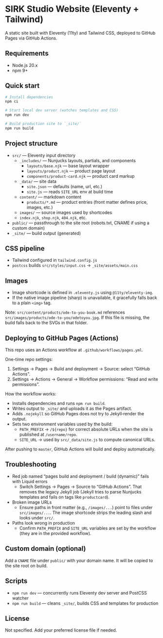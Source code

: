 # SIRK Studio Website (Eleventy + Tailwind)

A static site built with Eleventy (11ty) and Tailwind CSS, deployed to GitHub Pages via GitHub Actions.

## Requirements
- Node.js 20.x
- npm 9+

## Quick start
```bash
# Install dependencies
npm ci

# Start local dev server (watches templates and CSS)
npm run dev

# Build production site to `_site/`
npm run build
```

## Project structure
- `src/` — Eleventy input directory
  - `_includes/` — Nunjucks layouts, partials, and components
    - `layouts/base.njk` — base layout wrapper
    - `layouts/product.njk` — product page layout
    - `components/product-card.njk` — product card markup
  - `_data/` — site data
    - `site.json` — defaults (name, url, etc.)
    - `site.js` — reads `SITE_URL` env at build time
  - `content/` — markdown content
    - `products/*.md` — product entries (front matter defines price, images, etc.)
  - `images/` — source images used by shortcodes
  - `index.njk`, `shop.njk`, `404.njk`, etc.
- `public/` — passthrough to the site root (robots.txt, CNAME if using a custom domain)
- `_site/` — build output (generated)

## CSS pipeline
- Tailwind configured in `tailwind.config.js`
- `postcss` builds `src/styles/input.css` → `_site/assets/main.css`

## Images
- Image shortcode is defined in `.eleventy.js` using `@11ty/eleventy-img`.
- If the native image pipeline (sharp) is unavailable, it gracefully falls back to a plain `<img>` tag.

Note: `src/content/products/ode-to-you-book.md` references `src/images/products/ode-to-you/odetoyou.jpg`. If this file is missing, the build falls back to the SVGs in that folder.

## Deploying to GitHub Pages (Actions)
This repo uses an Actions workflow at `.github/workflows/pages.yml`.

One-time repo settings:
1. Settings → Pages → Build and deployment → Source: select “GitHub Actions”.
2. Settings → Actions → General → Workflow permissions: “Read and write permissions”.

How the workflow works:
- Installs dependencies and runs `npm run build`.
- Writes output to `_site/` and uploads it as the Pages artifact.
- Adds `.nojekyll` so GitHub Pages does not try to Jekyll‑render the output.
- Sets two environment variables used by the build:
  - `PATH_PREFIX` → `/${repo}` for correct absolute URLs when the site is published at `/username/repo`.
  - `SITE_URL` → used by `src/_data/site.js` to compute canonical URLs.

After pushing to `master`, GitHub Actions will build and deploy automatically.

## Troubleshooting
- Red job named “pages build and deployment / build (dynamic)” fails with Liquid errors
  - Switch Settings → Pages → Source to “GitHub Actions”. That removes the legacy Jekyll job (Jekyll tries to parse Nunjucks templates and fails on tags like `productcard`).
- Broken image URLs
  - Ensure paths in front matter (e.g., `/images/...`) point to files under `src/images/...`. The image shortcode strips the leading slash and looks under `src/`.
- Paths look wrong in production
  - Confirm `PATH_PREFIX` and `SITE_URL` variables are set by the workflow (they are in the provided workflow).

## Custom domain (optional)
Add a `CNAME` file under `public/` with your domain name. It will be copied to the site root on build.

## Scripts
- `npm run dev` — concurrently runs Eleventy dev server and PostCSS watcher
- `npm run build` — cleans `_site/`, builds CSS and templates for production

## License
Not specified. Add your preferred license file if needed.

